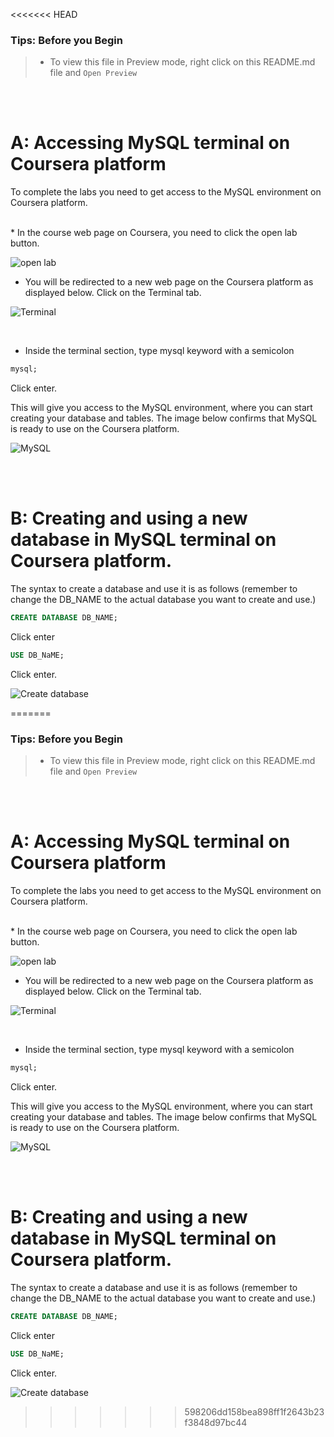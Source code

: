<<<<<<< HEAD
 ### **Tips: Before you Begin**
> - To view this file in Preview mode, right click on this README.md file and `Open Preview`

<br>
<br>

# A: Accessing MySQL terminal on Coursera platform  

To complete the labs you need to get access to the MySQL environment on Coursera platform. 

<br>
* In the course web page on Coursera, you need to click the open lab button. 

![open lab](images/button.png)
<br>

* You will be redirected to a new web page on the Coursera platform as displayed below. Click on the Terminal tab. 

![Terminal](images/terminal.png)

<br>

* Inside the terminal section, type mysql keyword with a semicolon
```SQL 
mysql;
```

 Click enter. 
<br>

This will give you access to the MySQL environment, where you can start creating your database and tables. The image below confirms that MySQL is ready to use on the Coursera platform.

![MySQL](images/mysql.png)

 <br><br> 
 
# B: Creating and using a new database in MySQL terminal on Coursera platform. 

The syntax to create a database and use it is as follows (remember to change the DB_NAME to the actual database you want to create and use.) 

```SQL 
CREATE DATABASE DB_NAME;
```
Click enter

```SQL 
USE DB_NaME;
```
Click enter.

![Create database](images/createdb.png)

=======
 ### **Tips: Before you Begin**
> - To view this file in Preview mode, right click on this README.md file and `Open Preview`

<br>
<br>

# A: Accessing MySQL terminal on Coursera platform  

To complete the labs you need to get access to the MySQL environment on Coursera platform. 

<br>
* In the course web page on Coursera, you need to click the open lab button. 

![open lab](images/button.png)
<br>

* You will be redirected to a new web page on the Coursera platform as displayed below. Click on the Terminal tab. 

![Terminal](images/terminal.png)

<br>

* Inside the terminal section, type mysql keyword with a semicolon
```SQL 
mysql;
```

 Click enter. 
<br>

This will give you access to the MySQL environment, where you can start creating your database and tables. The image below confirms that MySQL is ready to use on the Coursera platform.

![MySQL](images/mysql.png)

 <br><br> 
 
# B: Creating and using a new database in MySQL terminal on Coursera platform. 

The syntax to create a database and use it is as follows (remember to change the DB_NAME to the actual database you want to create and use.) 

```SQL 
CREATE DATABASE DB_NAME;
```
Click enter

```SQL 
USE DB_NaME;
```
Click enter.

![Create database](images/createdb.png)

>>>>>>> 598206dd158bea898ff1f2643b23f3848d97bc44
